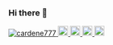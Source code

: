 ### Hi there 👋

<!--
**cardene777/cardene777** is a ✨ _special_ ✨ repository because its `README.md` (this file) appears on your GitHub profile.

Here are some ideas to get you started:

- 🔭 I’m currently working on ...
- 🌱 I’m currently learning ...
- 👯 I’m looking to collaborate on ...
- 🤔 I’m looking for help with ...
- 💬 Ask me about ...
- 📫 How to reach me: ...
- 😄 Pronouns: ...
- ⚡ Fun fact: ...
-->
<p align="left"> 
  <a href="https://github.com/cardene777/cardene777/">
    <img src="https://cardene777.com/ghpvc/?username=cardene777" alt="cardene777" />
  </a>
  <a href="http://twitter.com/cardene777">
    <img height="20" src="https://img.shields.io/twitter/follow/cardene777?label=Twitter&logo=twitter&style=flat" />
  </a>
  <a href="https://github.com/cardene777">
    <img height="20" src="https://img.shields.io/github/followers/cardene777?label=follow&logo=github&style=flat" />
  </a>
  <a href="http://qiita.com/cardene777">
    <img height="20" src="https://qiita-badge.apiapi.app/s/cardene777/posts.svg" />
  </a>
  <//qiita.com/cardene777">
    <img height="20" src="https://qiita-badge.apiapi.app/s/cardene777/contributions.svg" />
  </a>
</p>
